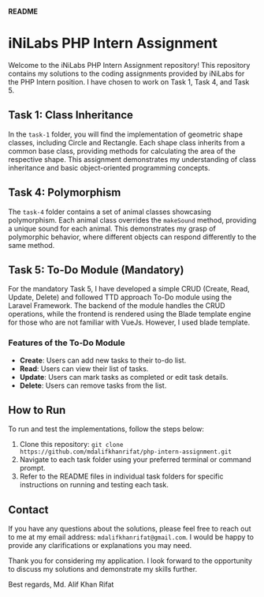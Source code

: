 **README**

# iNiLabs PHP Intern Assignment

Welcome to the iNiLabs PHP Intern Assignment repository! This repository contains my solutions to the coding assignments provided by iNiLabs for the PHP Intern position. I have chosen to work on Task 1, Task 4, and Task 5.

## Task 1: Class Inheritance

In the `task-1` folder, you will find the implementation of geometric shape classes, including Circle and Rectangle. Each shape class inherits from a common base class, providing methods for calculating the area of the respective shape. This assignment demonstrates my understanding of class inheritance and basic object-oriented programming concepts.

## Task 4: Polymorphism

The `task-4` folder contains a set of animal classes showcasing polymorphism. Each animal class overrides the `makeSound` method, providing a unique sound for each animal. This demonstrates my grasp of polymorphic behavior, where different objects can respond differently to the same method.

## Task 5: To-Do Module (Mandatory)

For the mandatory Task 5, I have developed a simple CRUD (Create, Read, Update, Delete) and followed TTD approach To-Do module using the Laravel Framework. The backend of the module handles the CRUD operations, while the frontend is rendered using the Blade template engine for those who are not familiar with VueJs. However, I used blade template.

### Features of the To-Do Module

- **Create**: Users can add new tasks to their to-do list.
- **Read**: Users can view their list of tasks.
- **Update**: Users can mark tasks as completed or edit task details.
- **Delete**: Users can remove tasks from the list.

## How to Run

To run and test the implementations, follow the steps below:

1. Clone this repository: `git clone https://github.com/mdalifkhanrifat/php-intern-assignment.git`
2. Navigate to each task folder using your preferred terminal or command prompt.
3. Refer to the README files in individual task folders for specific instructions on running and testing each task.

## Contact

If you have any questions about the solutions, please feel free to reach out to me at my email address: `mdalifkhanrifat@gmail.com`. I would be happy to provide any clarifications or explanations you may need.

Thank you for considering my application. I look forward to the opportunity to discuss my solutions and demonstrate my skills further.

Best regards,
Md. Alif Khan Rifat